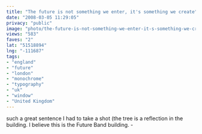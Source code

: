 ```yaml
---
title: "The future is not something we enter, it's something we create"
date: "2008-03-05 11:29:05"
privacy: "public"
image: "photo/the-future-is-not-something-we-enter-it-s-something-we-create/the-future-is-not-something-we-enter-it-s-something-we-create.jpg"
views: "583"
faves: "2"
lat: "51518894"
lng: "-111687"
tags:
- "england"
- "future"
- "london"
- "monochrome"
- "typography"
- "uk"
- "window"
- "United Kingdom"
---
```

such a great sentence I had to take a shot (the tree is a reflection in the building. I believe this is the Future Band building. - <a href="/photos/2008/03/05/ground-hog-resolution-review-day-2"></a>
